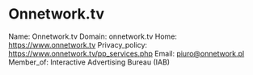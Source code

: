 
# Onnetwork.tv

Name: Onnetwork.tv
Domain: onnetwork.tv
Home: https://www.onnetwork.tv
Privacy_policy: https://www.onnetwork.tv/pp_services.php
Email: piuro@onnetwork.pl
Member_of: Interactive Advertising Bureau (IAB)
